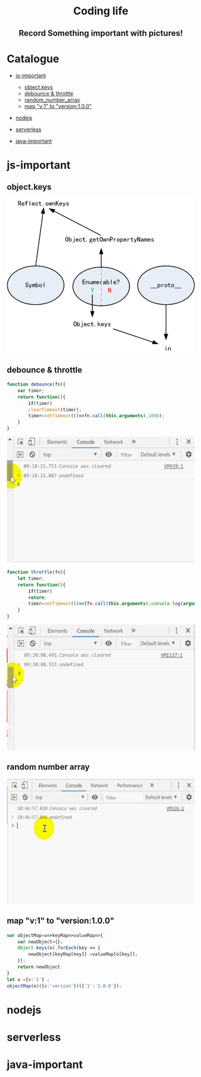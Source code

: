 <h1 align="center">Coding life</h1>

  
<h2 align="center">
Record Something important with pictures!</h2>
</p>

 
# Catalogue

- [js-important](#js-important)
    - [object.keys](#object.keys)
    - [debounce & throttle](#debounce&nbsp;&&nbsp;throttle)
    - [random_number_array](#random&nbsp;number&nbsp;array)
    - [map "v:1" to "version:1.0.0"](#map&nbsp;&quotv:1&quot&nbsp;to&nbsp;&quotversion:1.0.0&quot)

- [nodejs](#nodejs)
- [serverless](#serverless)
- [java-important](#java-important)


# js-important
## object.keys
<p align="center">
<img src="pics/object-keys.jpg" width="600px"/>
</p>

## debounce & throttle


```javascript
function debounce(fn){
    var timer;
    return function(){
        if(timer) 
        clearTimeout(timer);
        timer=setTimeout(()=>fn.call(this,arguments),1000);
    }
}
```
<p align="center">
<img src="pics/debounce.gif" width="600px"/>
</p>

```javascript
function throttle(fn){
    let timer;
    return function(){
        if(timer) 
        return;
        timer=setTimeout(()=>{fn.call(this,arguments);console.log(arguments);timer=null;},1000);
    }
}
```
<p align="center">
    <img src="pics/throttle.gif" width="600px"/>
</p>


## random number array
<p align="center">
<img src="pics/random_number_array.gif" width="600px"/>
</p>

## map "v:1" to "version:1.0.0"

```javascript
var objectMap=o=>keyMap=>valueMap=>{
	var newObject={};
    Object.keys(o).forEach(key => {
        newObject[keyMap[key]] =valueMap[o[key]];
    });    
    return newObject
}
let o ={v:'1'} ;
objectMap(o)({v:'version'})({'1':'1.0.0'});
```

# nodejs
# serverless
# java-important

